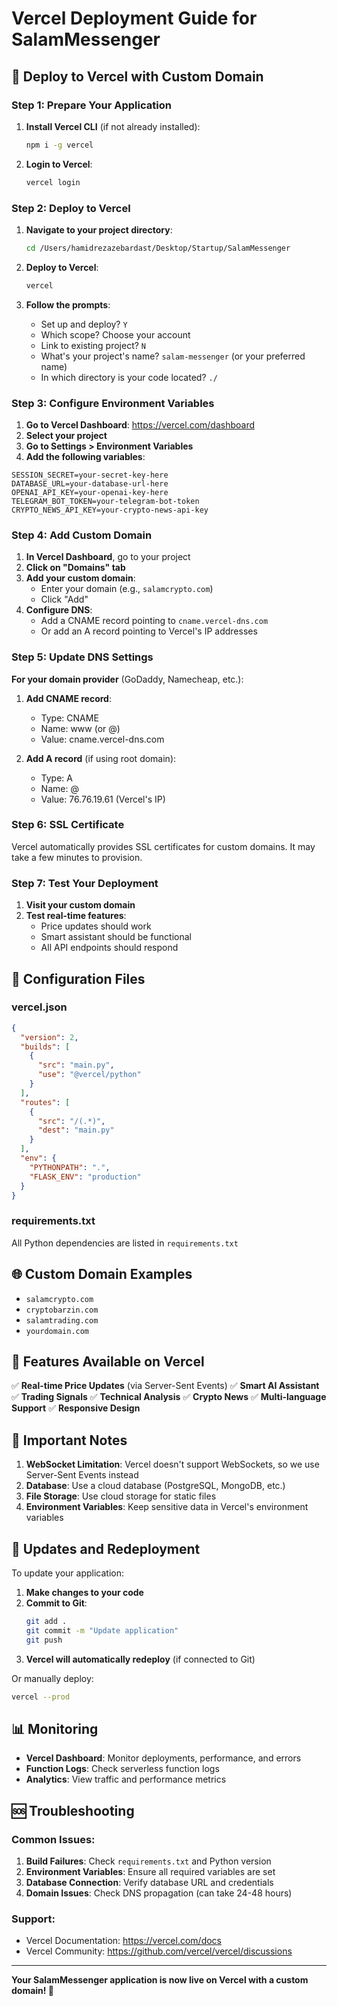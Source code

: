 # Vercel Deployment Guide for SalamMessenger

## 🚀 Deploy to Vercel with Custom Domain

### Step 1: Prepare Your Application

1. **Install Vercel CLI** (if not already installed):
   ```bash
   npm i -g vercel
   ```

2. **Login to Vercel**:
   ```bash
   vercel login
   ```

### Step 2: Deploy to Vercel

1. **Navigate to your project directory**:
   ```bash
   cd /Users/hamidrezazebardast/Desktop/Startup/SalamMessenger
   ```

2. **Deploy to Vercel**:
   ```bash
   vercel
   ```

3. **Follow the prompts**:
   - Set up and deploy? `Y`
   - Which scope? Choose your account
   - Link to existing project? `N`
   - What's your project's name? `salam-messenger` (or your preferred name)
   - In which directory is your code located? `./`

### Step 3: Configure Environment Variables

1. **Go to Vercel Dashboard**: https://vercel.com/dashboard
2. **Select your project**
3. **Go to Settings > Environment Variables**
4. **Add the following variables**:

```
SESSION_SECRET=your-secret-key-here
DATABASE_URL=your-database-url-here
OPENAI_API_KEY=your-openai-key-here
TELEGRAM_BOT_TOKEN=your-telegram-bot-token
CRYPTO_NEWS_API_KEY=your-crypto-news-api-key
```

### Step 4: Add Custom Domain

1. **In Vercel Dashboard**, go to your project
2. **Click on "Domains" tab**
3. **Add your custom domain**:
   - Enter your domain (e.g., `salamcrypto.com`)
   - Click "Add"
4. **Configure DNS**:
   - Add a CNAME record pointing to `cname.vercel-dns.com`
   - Or add an A record pointing to Vercel's IP addresses

### Step 5: Update DNS Settings

**For your domain provider** (GoDaddy, Namecheap, etc.):

1. **Add CNAME record**:
   - Type: CNAME
   - Name: www (or @)
   - Value: cname.vercel-dns.com

2. **Add A record** (if using root domain):
   - Type: A
   - Name: @
   - Value: 76.76.19.61 (Vercel's IP)

### Step 6: SSL Certificate

Vercel automatically provides SSL certificates for custom domains. It may take a few minutes to provision.

### Step 7: Test Your Deployment

1. **Visit your custom domain**
2. **Test real-time features**:
   - Price updates should work
   - Smart assistant should be functional
   - All API endpoints should respond

## 🔧 Configuration Files

### vercel.json
```json
{
  "version": 2,
  "builds": [
    {
      "src": "main.py",
      "use": "@vercel/python"
    }
  ],
  "routes": [
    {
      "src": "/(.*)",
      "dest": "main.py"
    }
  ],
  "env": {
    "PYTHONPATH": ".",
    "FLASK_ENV": "production"
  }
}
```

### requirements.txt
All Python dependencies are listed in `requirements.txt`

## 🌐 Custom Domain Examples

- `salamcrypto.com`
- `cryptobarzin.com`
- `salamtrading.com`
- `yourdomain.com`

## 📱 Features Available on Vercel

✅ **Real-time Price Updates** (via Server-Sent Events)
✅ **Smart AI Assistant**
✅ **Trading Signals**
✅ **Technical Analysis**
✅ **Crypto News**
✅ **Multi-language Support**
✅ **Responsive Design**

## 🚨 Important Notes

1. **WebSocket Limitation**: Vercel doesn't support WebSockets, so we use Server-Sent Events instead
2. **Database**: Use a cloud database (PostgreSQL, MongoDB, etc.)
3. **File Storage**: Use cloud storage for static files
4. **Environment Variables**: Keep sensitive data in Vercel's environment variables

## 🔄 Updates and Redeployment

To update your application:

1. **Make changes to your code**
2. **Commit to Git**:
   ```bash
   git add .
   git commit -m "Update application"
   git push
   ```
3. **Vercel will automatically redeploy** (if connected to Git)

Or manually deploy:
```bash
vercel --prod
```

## 📊 Monitoring

- **Vercel Dashboard**: Monitor deployments, performance, and errors
- **Function Logs**: Check serverless function logs
- **Analytics**: View traffic and performance metrics

## 🆘 Troubleshooting

### Common Issues:

1. **Build Failures**: Check `requirements.txt` and Python version
2. **Environment Variables**: Ensure all required variables are set
3. **Database Connection**: Verify database URL and credentials
4. **Domain Issues**: Check DNS propagation (can take 24-48 hours)

### Support:
- Vercel Documentation: https://vercel.com/docs
- Vercel Community: https://github.com/vercel/vercel/discussions

---

**Your SalamMessenger application is now live on Vercel with a custom domain! 🎉**
